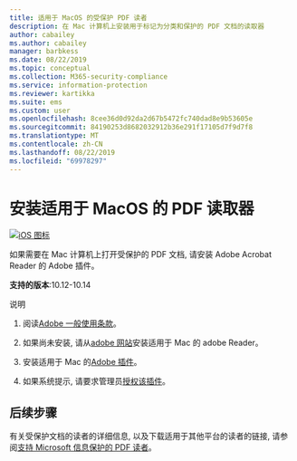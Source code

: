 ```yaml
---
title: 适用于 MacOS 的受保护 PDF 读者
description: 在 Mac 计算机上安装用于标记为分类和保护的 PDF 文档的读取器
author: cabailey
ms.author: cabailey
manager: barbkess
ms.date: 08/22/2019
ms.topic: conceptual
ms.collection: M365-security-compliance
ms.service: information-protection
ms.reviewer: kartikka
ms.suite: ems
ms.custom: user
ms.openlocfilehash: 8cee36d0d92da2d67b5472fc740dad8e9b53605e
ms.sourcegitcommit: 84190253d8682032912b36e291f17105d7f9d7f8
ms.translationtype: MT
ms.contentlocale: zh-CN
ms.lasthandoff: 08/22/2019
ms.locfileid: "69978297"
---
```

# <a name="install-a-pdf-reader-for-macos"></a>安装适用于 MacOS 的 PDF 读取器

[![iOS 图标](../media/develop/ios-icon.png)](https://go.microsoft.com/fwlink/?linkid=2050049)

如果需要在 Mac 计算机上打开受保护的 PDF 文档, 请安装 Adobe Acrobat Reader 的 Adobe 插件。

**支持的版本**:10.12-10.14

说明

1. 阅读[Adobe 一般使用条款](https://www.adobe.com/legal/terms.html)。

2. 如果尚未安装, 请从[adobe 网站](https://www.adobe.com/)安装适用于 Mac 的 adobe Reader。

3. 安装适用于 Mac 的[Adobe 插件](https://go.microsoft.com/fwlink/?linkid=2050049)。

4. 如果系统提示, 请要求管理员[授权该插件](https://techcommunity.microsoft.com/t5/Azure-Information-Protection/General-Availability-of-Adobe-Acrobat-Reader-integration-with/ba-p/298396)。

## <a name="next-steps"></a>后续步骤

有关受保护文档的读者的详细信息, 以及下载适用于其他平台的读者的链接, 请参阅[支持 Microsoft 信息保护的 PDF 读者](protected-pdf-readers.md)。

